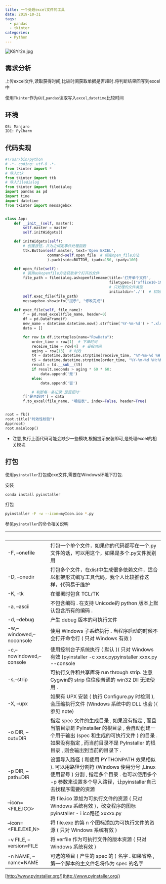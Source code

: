 ```yaml
---
title: 一个处理excel文件的工具 
date: 2019-10-31
tags:
  - pandas
  - tkinter
categories:
  - Python 
---
```


![K8Yr2n.jpg](https://s2.ax1x.com/2019/10/22/K8Yr2n.jpg)

## 需求分析

上传excel文件,读取获得时间,比较时间获取单据是否超时.将判断结果回写到excel中

使用`Tkinter`作为`GUI`,`pandas`读取写入`excel`,`datetime`比较时间

## 环境

```bash
OS: Manjaro
IDE: PyCharm
```

## 代码实现

```python
#!/usr/bin/python
# -*- coding: utf-8 -*-
from tkinter import *
# 导入ttk
from tkinter import ttk
# 导入filedialog
from tkinter import filedialog
import pandas as pd
import time
import datetime
from tkinter import messagebox


class App:
    def __init__(self, master):
        self.master = master
        self.initWidgets()

    def initWidgets(self):
        # 创建按钮，并为之绑定事件处理函数
        ttk.Button(self.master, text='Open EXCEL',
                   command=self.open_file  # 绑定open_file方法
                   ).pack(side=BOTTOM, ipadx=150, ipady=100)

    def open_file(self):
        # 调用askopenfile方法获取单个打开的文件
        file_path = filedialog.askopenfilename(title='打开单个文件',
                                               filetypes=[("office10-19", "*.xlsx"), ('office03-07', '*.xls')],
                                               # 只处理的文件类型
                                               initialdir='./')  # 初始目录
        self.exec_file(file_path)
        messagebox.showinfo("提示", "修改完成")

    def exec_file(self, file_name):
        f = pd.read_excel(file_name, header=0)
        df = pd.DataFrame(f)
        new_name = datetime.datetime.now().strftime('%Y-%m-%d') + ".xlsx"
        data = []

        for row in df.itertuples(name="RowData"):
            order_time = row[1]  # 下单时间
            receive_time = row[4]  # 妥投时间
            aging = row[13]  # 时效
            t4 = datetime.datetime.strptime(receive_time, "%Y-%m-%d %H:%M:%S")
            t5 = datetime.datetime.strptime(order_time, "%Y-%m-%d %H:%M:%S")
            result = t4.__sub__(t5)
            if result.seconds > aging * 60 * 60:
                data.append('是')
            else:
                data.append('否')

            # 判断每一条记录'是否超时'
        f['是否超时'] = data
        f.to_excel(file_name, "明细表", index=False, header=True)


root = Tk()
root.title("时效性校验")
App(root)
root.mainloop()
```

* 注意,执行上面代码可能会缺少一些模块,根据提示安装即可,是处理excel的相关模块

## 打包

使用`pyinstaller`打包成exe文件,需要在Windows环境下打包.

安装

```bash
conda install pyinstaller
```

打包

```bash
pyinstaller -F -w --icon=myIcon.ico *.py
```

参见`pyinstaller`的命令相关说明

|                    <br>                     |                                                                                                                                                                                                    <br>                                                                                                                                                                                                    |
| ------------------------------------- | ------------------------------------------------------------------------------------------------------------------------------------------------------------------------------------------------------------------------------------------------------------------------------------------------------------------------------ |
| -F, –onefile                            | 打包一个单个文件，如果你的代码都写在一个.py文件的话，可以用这个，如果是多个.py文件就别用                                                                                                                                                                                                                                 |
| -D, –onedir                            | 打包多个文件，在dist中生成很多依赖文件，适合以框架形式编写工具代码，我个人比较推荐这样，代码易于维护                                                                                                                                                                                                         |
| -K, –tk                                    | 在部署时包含  TCL/TK                                                                                                                                                                                                                                                                                                                                                                       |
| -a, –ascii                                | 不包含编码 . 在支持 Unicode的 python 版本上默认包含所有的编码 .                                                                                                                                                                                                                                                                                        |
| -d, –debug                             | 产生 debug 版本的可执行文件                                                                                                                                                                                                                                                                                                                                                          |
| -w,–windowed,–noconsole | 使用 Windows 子系统执行 . 当程序启动的时候不会打开命令行 ( 只对 Windows 有效 )                                                                                                                                                                                                                                                         |
| -c,–nowindowed,–console | 使用控制台子系统执行 ( 默认 )( 只对 Windows 有效 )pyinstaller -c  xxxx.pypyinstaller xxxx.py --console                                                                                                                                                                                                                          |
| -s,–strip                                  | 可执行文件和共享库将 run through strip. 注意 Cygwin的 strip 往往使普通的 win32 Dll 无法使用 .                                                                                                                                                                                                                                      |
| -X, –upx                                 | 如果有 UPX 安装 ( 执行 Configure.py 时检测 ), 会压缩执行文件 (Windows 系统中的 DLL 也会 )( 参见 note)                                                                                                                                                                                                                   |
| -o DIR, –out=DIR                 | 指定 spec 文件的生成目录 , 如果没有指定 , 而且当前目录是 PyInstaller 的根目录 , 会自动创建一个用于输出 (spec 和生成的可执行文件 ) 的目录 . 如果没有指定 , 而当前目录不是 PyInstaller 的根目录 , 则会输出到当前的目录下 . |
| -p DIR, –path=DIR               | 设置导入路径 ( 和使用 PYTHONPATH 效果相似 ). 可以用路径分割符 (Windows 使用分号 ,Linux 使用冒号 ) 分割 , 指定多个目录 . 也可以使用多个 -p 参数来设置多个导入路径，让pyinstaller自己去找程序需要的资源                       |
| –icon=<FILE.ICO>               | 将 file.ico 添加为可执行文件的资源 ( 只对 Windows 系统有效 )，改变程序的图标  pyinstaller - i  ico路径 xxxxx.py                                                                                                                                                                                                         |
| –icon=<FILE.EXE,N>          | 将 file.exe 的第 n 个图标添加为可执行文件的资源 ( 只对 Windows 系统有效 )                                                                                                                                                                                                                                                                        |
| -v FILE, –version=FILE       | 将 verfile 作为可执行文件的版本资源 ( 只对 Windows 系统有效 )                                                                                                                                                                                                                                                                                              |
| -n NAME, –name=NAME   | 可选的项目 ( 产生的 spec 的 ) 名字 . 如果省略 , 第一个脚本的主文件名将作为 spec 的名字                                                                                                                                                                                                                                                |
[http://www.pyinstaller.org/](http://www.pyinstaller.org/)
